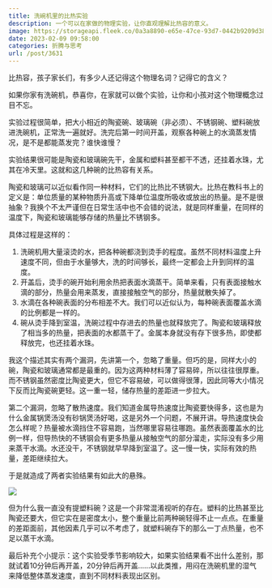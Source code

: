```yaml
---
title: 洗碗机里的比热实验
description: 一个可以在家做的物理实验，让你直观理解比热容的意义。
image: https://storageapi.fleek.co/0a3a8890-e65e-47ce-93d7-0442b9209d38-bucket/blog/posts/2023-02/IMG_20230211_214231.jpg
date: 2023-02-09 09:58:00
categories: 折腾与思考
url: /post/3631
---
```


比热容，孩子家长们，有多少人还记得这个物理名词？记得它的含义？

如果你家有洗碗机，恭喜你，在家就可以做个实验，让你和小孩对这个物理概念过目不忘。

实验过程很简单，把大小相近的陶瓷碗、玻璃碗（非必须）、不锈钢碗、塑料碗放进洗碗机，正常洗一遍就好。洗完后第一时间开盖，观察各种碗上的水滴蒸发情况，是不是都能蒸发完？谁快谁慢？

实验结果很可能是陶瓷和玻璃碗先干，金属和塑料甚至都干不透，还挂着水珠，尤其在冷天里。这就和这几种碗的比热容有关系。

陶瓷和玻璃可以近似看作同一种材料，它们的比热比不锈钢大。比热在教科书上的定义是：单位质量的某种物质升高或下降单位温度所吸收或放出的热量。是不是很抽象？我换个不太严谨但在日常生活中也不会错的说法，就是同样重量，在同样的温度下，陶瓷和玻璃能够存储的热量比不锈钢多。

具体过程是这样的：

1. 洗碗机用大量滚烫的水，把各种碗都浇到烫手的程度。虽然不同材料温度上升速度不同，但由于水量够大，洗的时间够长，最终一定都会上升到同样的温度。
2. 开盖后，烫手的碗开始利用余热把表面水滴蒸干。简单来看，只有表面接触水滴的部分，热量会用来蒸发，直接接触空气的部分，热量就散失掉了。
3. 水滴在各种碗表面的分布相差不大。我们可以近似认为，每种碗表面覆盖水滴的比例都是一样的。
4. 碗从烫手降到室温，洗碗过程中存进去的热量也就释放完了。陶瓷和玻璃释放了相当多的热量，把表面的水都蒸干了。金属本身就没有存下很多热，即使都释放完，也还挂着水珠。

我这个描述其实有两个漏洞，先讲第一个，忽略了重量。但巧的是，同样大小的碗，陶瓷和玻璃通常都是最重的。因为这两种材料薄了容易碎，所以往往很厚重。而不锈钢虽然密度比陶瓷更大，但它不容易破，可以做得很薄，因此同等大小情况下反而比陶瓷碗更轻。这一重一轻，储存热量的差距进一步拉大。

第二个漏洞，忽略了散热速度。我们知道金属导热速度比陶瓷要快得多，这也是为什么金属锅煲汤没有砂锅煲汤好喝，这是另外一个问题，不展开讲。导热速度快会怎么样呢？热量被水滴挡住不容易跑，当然哪里容易往哪跑。虽然表面覆盖水的比例一样，但导热快的不锈钢会有更多热量从接触空气的部分溜走，实际没有多少用来蒸干水滴。水还没干，不锈钢就早早降到室温了。这一慢一快，实际有效的热量，差距继续拉大。

于是就造成了两者实验结果有如此大的悬殊。

![](https://storageapi.fleek.co/0a3a8890-e65e-47ce-93d7-0442b9209d38-bucket/blog/posts/2023-02/IMG_20230211_214231.jpg)

但为什么我一直没有提塑料碗？这是一个非常混淆视听的存在。塑料的比热甚至比陶瓷还要大，但它实在是密度太小，整个重量比前两种碗轻得不止一点点。在重量的差距面前，其他因素几乎可以不考虑了，就塑料碗存下的那么一丁点热量，也不足以蒸干水滴。

最后补充个小提示：这个实验受季节影响较大，如果实验结果看不出什么差别，那就试着10分钟后再开盖，20分钟后再开盖……以此类推，用闷在洗碗机里的湿气来降低整体蒸发速度，直到不同材料表现出区别。
